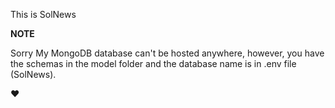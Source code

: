 This is SolNews

**NOTE**

Sorry My MongoDB database can't be hosted anywhere, however, you have the schemas in the model folder and the database name is in .env file (SolNews).

❤

